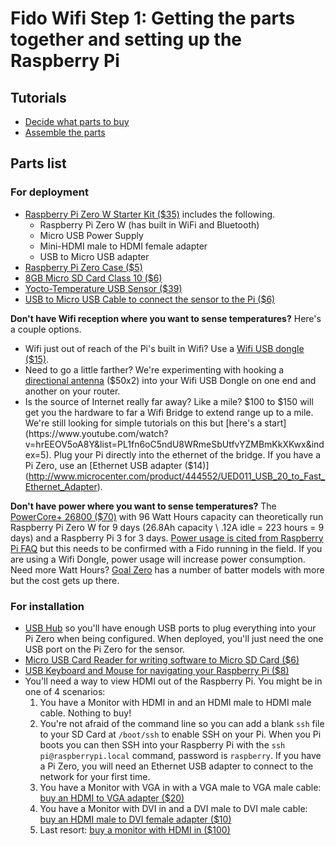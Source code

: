# Fido Wifi Step 1: Getting the parts together and setting up the Raspberry Pi

## Tutorials
- [Decide what parts to buy]()
- [Assemble the parts]()

## Parts list 

### For deployment 

- [Raspberry Pi Zero W Starter Kit ($35)](http://www.microcenter.com/product/475719/Raspberry_Pi_Zero_W_Starter_Kit) includes the following. 
  - Raspberry Pi Zero W (has built in WiFi and Bluetooth)
  - Micro USB Power Supply 
  - Mini-HDMI male to HDMI female adapter
  - USB to Micro USB adapter
- [Raspberry Pi Zero Case ($5)](http://cart.microcenter.com/cart.aspx?RedirectUrl=http://www.microcenter.com)  
- [8GB Micro SD Card Class 10 ($6)](http://www.microcenter.com/product/366174/8GB_microSDHC_Class_10_Flash_Memory_Card)
- [Yocto-Temperature USB Sensor ($39)](http://www.yoctopuce.com/EN/products/usb-environmental-sensors/yocto-temperature)
- [USB to Micro USB Cable to connect the sensor to the Pi ($6)](http://www.microcenter.com/product/472118/3_ft_Micro_USB_Cable_-_Black)

__Don't have Wifi reception where you want to sense temperatures?__ Here's a couple options. 

- Wifi just out of reach of the Pi's built in Wifi? Use a [Wifi USB dongle ($15)](http://www.microcenter.com/product/361805/TL-WN722N_150Mbps_Wireless_N_USB_Adapter).
- Need to go a little farther? We're experimenting with hooking a [directional antenna](https://www.neweggbusiness.com/Product/Product.aspx?Item=9SIV00Y5DD2371&nm_mc=KNC-GoogleBizMKPL-PC&cm_mmc=KNC-GoogleBizMKPL-PC-_-pla-_-Network+-+Interface+Cards-_-9SIV00Y5DD2371&gclid=CKfn2dK5_NICFcOKswodgjsKnQ) ($50x2) into your Wifi USB Dongle on one end and another on your router.
- Is the source of Internet really far away? Like a mile? $100 to $150  will get you the hardware to far a Wifi Bridge to extend range up to a mile. We're still  looking for simple tutorials on this but [here's a start](https://www.youtube.com/watch?v=hrEEOV5oA8Y&list=PL1fn6oC5ndU8WRmeSbUtfvYZMBmKkXKwx&index=5). Plug your Pi directly into the ethernet of the bridge. If you have a Pi Zero, use an [Ethernet USB adapter ($14)](http://www.microcenter.com/product/444552/UED011_USB_20_to_Fast_Ethernet_Adapter).


__Don't have power where you want to sense temperatures?__ The [PowerCore+ 26800 ($70)](https://www.anker.com/products/A1374011) with 96 Watt Hours capacity can theoretically run Raspberry Pi Zero W for 9 days (26.8Ah capacity \ .12A idle = 223 hours = 9 days) and a Raspberry Pi 3 for 3 days. [Power usage is cited from Raspberry Pi FAQ](https://www.raspberrypi.org/help/faqs/#powerReqs) but this needs to be confirmed with a Fido running in the field. If you are using a Wifi Dongle, power usage will increase power consumption. Need more Watt Hours? [Goal Zero](http://www.goalzero.com/p/164/goal-zero-yeti-150-portable-power-station) has a number of batter models with more but the cost gets up there. 


### For installation 
- [USB Hub](http://www.microcenter.com/product/423456/4-Port_USB_20_HUB) so you'll have enough USB ports to plug everything into your Pi Zero when being configured. When deployed, you'll just need the one USB port on the Pi Zero for the sensor.
- [Micro USB Card Reader for writing software to Micro SD Card ($6)](http://www.microcenter.com/product/351651/GFR204SD_10-in-1_USB20_Card_Reader-Writer_-_Green)
- [USB Keyboard and Mouse for navigating your Raspberry Pi ($8)](http://www.microcenter.com/product/466207/USB_Keyboard_-_Mouse_Combo)
- You'll need a way to view HDMI out of the Raspberry Pi. You might be in one of 4 scenarios: 
  1. You have a Monitor with HDMI in and an HDMI male to HDMI male cable. Nothing to buy!
  2. You're not afraid of the command line so you can add a blank `ssh` file to your SD Card at `/boot/ssh` to enable SSH on your Pi. When you Pi boots you can then SSH into your Raspberry Pi with the `ssh pi@raspberrypi.local` command, password is `raspberry`. If you have a Pi Zero, you will need an Ethernet USB adapter to connect to the network for your first time.
  3. You have a Monitor with VGA in with a VGA male to VGA male cable: [buy an HDMI to VGA adapter ($20)](http://www.microcenter.com/product/431859/hdmi_to_vga_adapter_with_audio)
  4. You have a Monitor with DVI in and a DVI male to DVI male cable: [buy an HDMI male to DVI female adapter ($10)](http://www.microcenter.com/product/355992/HDMI_Male_to_DVI_Female_Adapter) 
  5. Last resort: [buy a monitor with HDMI in ($100)](http://www.microcenter.com/product/462882/S22F350FHN_22_HD_LED_Monitor)


